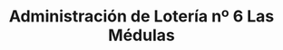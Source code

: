 ---
title: "Administración de Lotería nº 6 Las Médulas"
url: /ponferrada/administracion-de-loteria-no-6-las-medulas/
shop: Lotterie
---